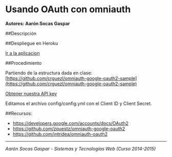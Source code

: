 # Usando OAuth con omniauth

**Autores: Aarón Socas Gaspar**

##Descripción



##Despliegue en Heroku

[Ir a la aplicacion](https://dashboard-next.heroku.com/apps)

##Procedimiento

Partiendo de la estructura dada en clase: [https://github.com/crguezl/omniauth-google-oauth2-sample](https://github.com/crguezl/omniauth-google-oauth2-sample)

[Obtener nuestra API key](https://code.google.com/apis/console)

Editamos el archivo config/config.yml con el Client ID y Client Secret.

##Recursos:

- https://developers.google.com/accounts/docs/OAuth2
- https://github.com/zquestz/omniauth-google-oauth2
- https://github.com/intridea/omniauth-oauth2
 

 -----------------------------------------------------------------------

*Aarón Socas Gaspar - Sistemas y Tecnologías Web (Curso 2014-2015)*